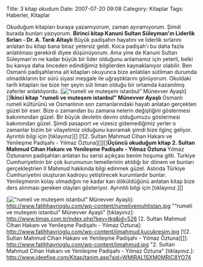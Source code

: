 Title: 3 kitap okudum
Date: 2007-07-20 09:08
Category: Kitaplar
Tags: Haberler, Kitaplar

Okuduğum kitapları buraya yazamıyorum, zaman ayıramıyorum. Şimdi burada
bunları yazıyorum. <!--more--> **Birinci kitap Kanuni Sultan Süleyman'ın
Liderlik Sırları - Dr. A. Tarık Altaylı** Büyük padişahın hayatını ve
liderlik sırlarını anlatan bu kitap bana biraz yetersiz geldi. Koca
padişah'ı bu daha fazla anlatılması gerekirdi diyee düşünüyorum. Ama
yine de Kanuni Sultan Süleyman'ın ne kadar büyük bir lider olduğunu
anlamamız için yeterli, belki bu kanıya daha önceden edindiğimiz
bilgilerden kaynaklanıyor olabilir. Ben Osmanlı padişahlarına ait
kitapları okuyunca bize anlatılan sütliman durumda olmadıklarını bir
sürü siyasi meşgale ile uğraştıklarını görüyorum. Okuldaki tarih
kitapları ise bize her şeyin süt liman olduğu bir ortamda kazanılmış
zaferler anlatılıyordu. [![“rumeli ve muteşem istanbul” Münevver Ayaşlı][]][]**İkinci kitap "rumeli ve muteşem istanbul" Münevver
Ayaşlı** Osmanlı rumeli kültürünü ve Osmanlının son zamanlarındaki
hayatı anlatan gerçekten güzel bir eser. Bize o zamandan bu zamana
nelerin değiştiğini göstermesi bakınmından güzel. Bir büyük devletin
devmı olduğumuzu göstermesi bakımından güzel. Şimdi pasaport ve vizesiz
gidemediğimiz yerler o zamanlar bizim bir vilayetimiz olduğunu kavramak
şimdi bize ilginç geliyor. Ayrıntılı bilgi için [tıklayınız][] [![2.
Sultan Mahmud Cihan Hakanı ve Yenileşme Padişahı - Yılmaz
Öztuna][]][]**Üçüncü okuduğum kitap 2. Sultan Mahmud Cihan Hakanı ve
Yenileşme Padişahı - Yılmaz Öztuna** Yılmaz Öztunanın padişahları
anlatan bu serisi açıkçası benim hoşuma gitti. Turkiye Cumhuriyetinin
bir çok kurumunun temellerinin atıldığı bir dönem ve bunları
gerçekleştrien II Mahmud hakkında bilgi edinmek güzel. Aslında Türkiye
Cumhuriyetini oluşturan kadroyu yetiştirecek kurumlardır bunlar.
Yenileşmenin kolay olmadığını ne kadar kan döküldüğünü anlatan kitap
bize ders alınması gereken olayları gösteriyor. Ayrıntılı bilgi için
[tıklayınız.][]

  [“rumeli ve muteşem istanbul” Münevver Ayaşlı]: http://www.fatihhayrioglu.com/wp-content/rumelivemuhtistan.kucukresim.jpg
  [![“rumeli ve muteşem istanbul” Münevver Ayaşlı][]]: http://www.fatihhayrioglu.com/wp-content/rumelivemuhtistan.jpg
    "“rumeli ve muteşem istanbul” Münevver Ayaşlı"
  [tıklayınız]: http://www.timas.com.tr/index.php?key=tkg&id=526
  [2. Sultan Mahmud Cihan Hakanı ve Yenileşme Padişahı - Yılmaz Öztuna]: http://www.fatihhayrioglu.com/wp-content/iimahmud.kucukresim.jpg
  [![2. Sultan Mahmud Cihan Hakanı ve Yenileşme Padişahı - Yılmaz   Öztuna][]]: http://www.fatihhayrioglu.com/wp-content/iimahmud.jpg
    "2. Sultan Mahmud Cihan Hakanı ve Yenileşme Padişahı - Yılmaz Öztuna"
  [tıklayınız.]: http://www.ideefixe.com/Kitap/tanim.asp?sid=WMIRAL1SXM0MRIC8YO74
